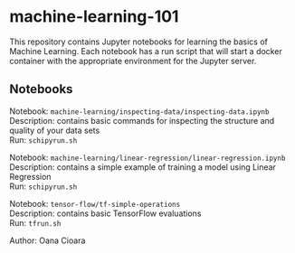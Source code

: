 # machine-learning-101

This repository contains Jupyter notebooks for learning the basics of Machine Learning. Each notebook has a run script that will start a docker container with the appropriate environment for the Jupyter server.

## Notebooks
Notebook: `machine-learning/inspecting-data/inspecting-data.ipynb` <br/>
Description: contains basic commands for inspecting the structure and quality of your data sets <br/>
Run: `schipyrun.sh`</br>

Notebook: `machine-learning/linear-regression/linear-regression.ipynb` <br/>
Description: contains a simple example of training a model using Linear Regression <br/>
Run: `schipyrun.sh`</br>

Notebook: `tensor-flow/tf-simple-operations` <br/>
Description: contains basic TensorFlow evaluations <br/>
Run: `tfrun.sh`

Author: Oana Cioara
